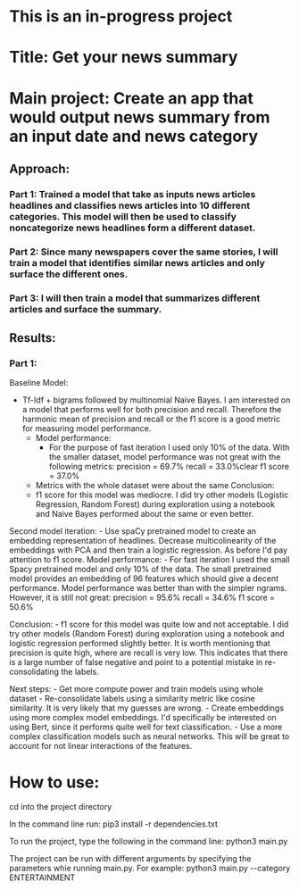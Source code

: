 # This is an in-progress project
# Title: Get your news summary

# Main project: Create an app that would output news summary from an input date and news category
## Approach:

### Part 1: Trained a model that take as inputs news articles headlines and classifies news articles into 10 different categories. This model will then be used to classify noncategorize news headlines form a different dataset.

### Part 2: Since many newspapers cover the same stories, I will train a model that identifies similar news articles and only surface the different ones.

### Part 3: I will then train a model that summarizes different articles and surface the summary.

## Results:
### Part 1:
Baseline Model:
* Tf-Idf + bigrams followed by multinomial Naive Bayes. I am interested on a model that performs well for both precision and recall. Therefore the harmonic mean of precision and recall or the f1 score is a good metric for measuring model performance.
    * Model performance:
        * For the purpose of fast iteration I used only 10% of the data. With the smaller dataset, model performance was not great with the following metrics:
        precision = 69.7%
        recall = 33.0%clear
        f1 score = 37.0%
    * Metrics with the whole dataset were about the same
Conclusion:
    - f1 score for this model was mediocre. I did try other models (Logistic Regression, Random Forest) during exploration using a notebook and Naive Bayes performed about the same or even better.

Second model iteration:
    - Use spaCy pretrained model to create an embedding representation of headlines. Decrease multicolinearity of the embeddings with PCA and then train a logistic regression. As before I'd pay attention to f1 score.
Model performance:
    - For fast iteration I used the small Spacy pretrained model and only 10% of the data. The small pretrained model provides an embedding of 96 features which should give a decent performance. Model performance was better than with the simpler ngrams. However, it is still not great:
        precision = 95.6%
        recall = 34.6%
        f1 score = 50.6%

Conclusion:
    - f1 score for this model was quite low and not acceptable. I did try other models (Random Forest) during exploration using a notebook and logistic regression performed slightly better. It is worth mentioning that precision is quite high, where are recall is very low. This indicates that there is a large number of false negative and point to a potential mistake in re-consolidating the labels.

Next steps:
    - Get more compute power and train models using whole dataset
    - Re-consolidate labels using a similarity metric like cosine similarity. It is very likely that my guesses are wrong.
    - Create embeddings using more complex model embeddings. I'd specifically be interested on using Bert, since it performs quite well for text classification.
    - Use a more complex classification models such as neural networks. This will be great to account for not linear interactions of the features.

# How to use:

cd into the project directory

In the command line run: 
    pip3 install -r dependencies.txt

To run the project, type the following in the command line:
    python3 main.py

The project can be run with different arguments by specifying the parameters whie running main.py. For example:
    python3 main.py --category ENTERTAINMENT

